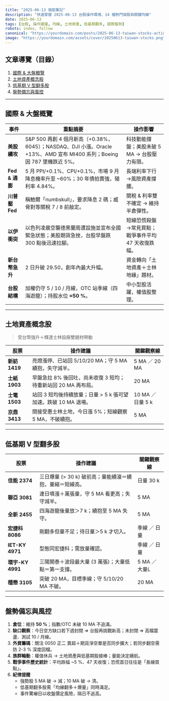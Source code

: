 ```yaml
---
title: "2025-06-13 個股筆記"
description: "快速掌握 2025-06-13 台股操作環境、14 檔熱門個股與關鍵均線"
date: 2025-06-13
tags: [台股, 操作建議, 均線, 土地資產, 低基期翻多, 國際盤勢]
robots: index, follow
canonical: "https://yourdomain.com/posts/2025-06-13-taiwan-stocks-action-plan"
image: "https://yourdomain.com/assets/cover/20250613-taiwan-stocks.png"
---
```


## 文章導覽（目錄）
1. [國際 & 大盤概覽](#國際--大盤概覽)
2. [土地資產概念股](#土地資產概念股)
3. [低基期 V 型翻多股](#低基期-v-型翻多股)
4. [盤勢備忘與風控](#盤勢備忘與風控)

---

## **國際 & 大盤概覽**
| 事件 | 重點摘要 | 操作影響 |
|------|----------|----------|
| **美股續攻** | S&P 500 再創 4 個月新高（+0.38%，6045）；NASDAQ、DJI 小漲。Oracle +13%、AMD 宣布 MI400 系列；Boeing 因 787 墜機跌近 5%。 | 科技動能撐盤；美股未破 5 MA → 台股壓力有限。 |
| **Fed & 通膨** | 5 月 PPI/+0.1%、CPI/+0.1%，市場 9 月降息機率升至 ~60%；30 年債拍賣強，殖利率 4.84%。 | 長端利率下行→風險資產撐腰。 |
| **川普壓 Fed** | 稱鮑爾「numbskull」，要求降息 2 碼；威脅對等關稅 7 / 8 前敲定。 | 關稅 & 利率雙不確定 → 維持半倉彈性。 |
| **以伊衝突** | 以色列凌晨空襲德黑蘭周遭設施並宣布全國緊急狀態；美股期貨急挫，台股早盤跌 300 點後迅速拉腳。 | 短線恐慌殺盤→常見買點；戰爭事件平均 47 天收復跌幅。 |
| **新台幣急升** | 2 日升破 29.50，創年內最大升幅。 | 資金轉向「土地資產＋士林地緣」題材。 |
| **台股結構** | 加權仍守 5 / 10 / 月線，OTC 站季線（四海遊龍）；持股水位 **≈50 %**。 | 中小型股活躍，權值股整理。 |

---

## **土地資產概念股**  <a id="土地資產概念股"></a>
> 受台幣強升＋輝達士林設廠雙題材帶動  

| 股票 | 操作建議 | 關鍵觀察線 |
|-------|----------|-------------|
| **新紡 1419** | 亮燈漲停、已站回 5/10/20 MA；守 5 MA 續抱，失守減半。 | 5 MA ／ 20 MA |
| **士紙 1903** | 早盤急拉 8% 後回吐，尚未收復 3 短均；待重新站回 20 MA 再布局。 | 20 MA |
| **士電 1503** | 站回 3 短均後持續放量；日量 > 5 k 張可望加速。跌破 10 MA 退場。 | 10 MA ／ 日量 5 k |
| **京鼎 3413** | 間接受惠士林土地，今日漲 5%；短線觀察 5 MA，不破續抱。 | 5 MA |

---

## **低基期 V 型翻多股**  <a id="低基期-v-型翻多股"></a>
| 股票 | 操作建議 | 關鍵觀察線 |
|-------|----------|-------------|
| **佳能 2374** | 三日爆量 (> 30 k) 破前高；量能續滾＝續抱，量縮＝短線高。 | 日量 30 k |
| **聯亞 3081** | 連日噴漲＋萬張量，守 5 MA 看更高；失守減半。 | 5 MA |
| **全新 2455** | 四海遊龍後量放＞7 k；續抱至 5 MA 失守。 | 5 MA |
| **宏捷科 8086** | 剛翻多但量不足；待日量＞5 k 才切入。 | 季線 ／ 日量 |
| **IET-KY 4971** | 型態同宏捷科；需放量確認。 | 季線 ／ 日量 |
| **環宇-KY 4991** | 三陽開泰＋波段最大量 (3 萬張)；大量低點＝第一支撐。 | 5 MA ／ 大量L |
| **穩懋 3105** | 突破 20 MA，目標季線；守 5/10/20 MA 不破。 | 20 MA |

---

## **盤勢備忘與風控**  <a id="盤勢備忘與風控"></a>
1. **倉位**：維持 **50 %**；指數/OTC 未破 10 MA 不追滿。  
2. **缺口觀察**：今日空方缺口若下週封閉 ⇒ 台股再挑戰新高；未封閉 ⇒ 高檔震盪、測試 10 / 月線。  
3. **外資籌碼**：關注 0050 正二 賣超＋期貨淨空單是否同步擴大；若同步翻空需防 2-3 % 深度回檔。  
4. **族群輪動**：權值休兵 → 土地資產與低基期股接棒；量能決定續航。  
5. **戰爭事件歷史統計**：平均跌幅 ~5 %、47 天收復；恐慌首日往往是「長線買點」。  
6. **紀律提醒**  
   - 強勢股 5 MA 破 → 減；10 MA 破 → 清。  
   - 低基期翻多股需「均線翻多＋爆量」同時滿足。  
   - 事件驚嚇日以收盤價定風險，隔日不追高。  
